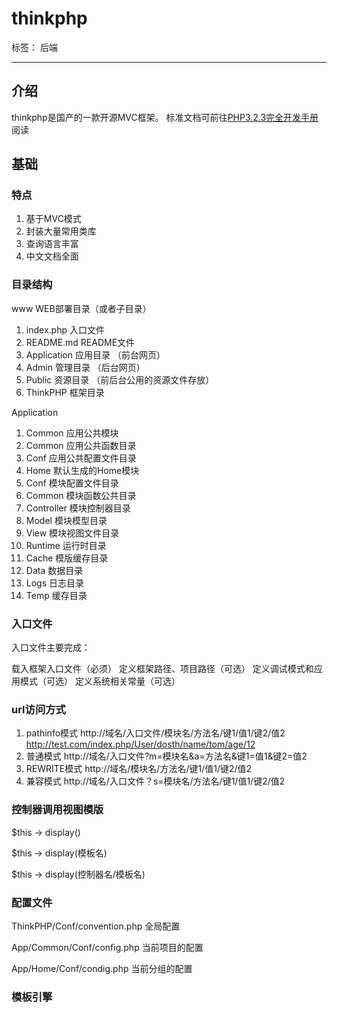 # thinkphp

标签： 后端

---
## 介绍

thinkphp是国产的一款开源MVC框架。
标准文档可前往[PHP3.2.3完全开发手册](http://www.kancloud.cn/manual/thinkphp)阅读

## 基础

### 特点
1. 基于MVC模式
2. 封装大量常用类库
3. 查询语言丰富
4. 中文文档全面

### 目录结构

www  WEB部署目录（或者子目录）
1. index.php    入口文件
1. README.md    README文件
1. Application  应用目录 （前台网页）
1. Admin        管理目录 （后台网页）
1. Public       资源目录 （前后台公用的资源文件存放）
1. ThinkPHP     框架目录

Application
1. Common         应用公共模块
  1. Common      应用公共函数目录
  1. Conf        应用公共配置文件目录
1. Home           默认生成的Home模块
  1. Conf        模块配置文件目录
  1. Common      模块函数公共目录
  1. Controller  模块控制器目录
  1. Model       模块模型目录
  1. View        模块视图文件目录
1. Runtime        运行时目录
  1. Cache       模版缓存目录
  1. Data        数据目录
  1. Logs        日志目录
  1. Temp        缓存目录

### 入口文件
入口文件主要完成：

载入框架入口文件（必须）
定义框架路径、项目路径（可选）
定义调试模式和应用模式（可选）
定义系统相关常量（可选）

### url访问方式

1. pathinfo模式
  http://域名/入口文件/模块名/方法名/键1/值1/键2/值2
  http://test.com/index.php/User/dosth/name/tom/age/12
2. 普通模式
  http://域名/入口文件?m=模块名&a=方法名&键1=值1&键2=值2
3. REWRITE模式
  http://域名/模块名/方法名/键1/值1/键2/值2
4. 兼容模式
  http://域名/入口文件？s=模块名/方法名/键1/值1/键2/值2

### 控制器调用视图模版

$this -> display()

$this -> display(模板名)

$this -> display(控制器名/模板名)

### 配置文件

ThinkPHP/Conf/convention.php 全局配置

App/Common/Conf/config.php 当前项目的配置

App/Home/Conf/condig.php 当前分组的配置 

### 模板引擎


